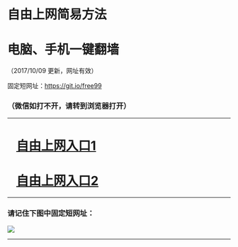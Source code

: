 ﻿# 自由上网简易方法

# 电脑、手机一键翻墙

（2017/10/09 更新，网址有效）

固定短网址：https://git.io/free99

### （微信如打不开，请转到浏览器打开）


***





# &nbsp;&nbsp; <a href="http://ft3105813530.fwq-tz-1001.info/fwqtz01.html?t=10090012070 " target="_blank">自由上网入口1</a>
# &nbsp;&nbsp; <a href="http://ft2511411790.fwq-tz-1002.info/fwqtz02.html?t=10090018145 " target="_blank">自由上网入口2</a>
***

### 请记住下图中固定短网址：

<img src="https://s3-us-west-2.amazonaws.com/fwq-1001/yjfq-20170905okok.png" /> 


***

